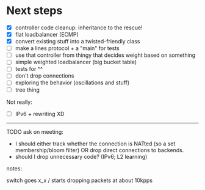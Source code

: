 # Next steps

- [X] controller code cleanup: inheritance to the rescue!
- [X] flat loadbalancer (ECMP)
- [X] convert existing stuff into a twisted-friendly class
- [ ] make a lines protocol + a "main" for tests
- [ ] use that controller from thingy that decides weight based on something
- [ ] simple weighted loadbalancer (big bucket table)
- [ ] tests for ^^
- [ ] don't drop connections
- [ ] exploring the behavior (oscillations and stuff)
- [ ] tree thing

Not really:

- [ ] IPv6 + rewriting XD

-------------------------------------------

TODO ask on meeting:

* I should either track whether the connection is NATted (so a set membership/bloom filter)
   OR drop direct connections to backends.
* should I drop unnecessary code? (IPv6; L2 learning)

notes:

switch goes x_x / starts dropping packets at about 10kpps
